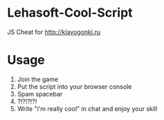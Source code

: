 # Lehasoft-Cool-Script
JS Cheat for http://klavogonki.ru

# Usage
1) Join the game
2) Put the script into your browser console
3) Spam spacebar
4) ?!?!?!?!
5) Write "i'm really cool" in chat and enjoy your skill
